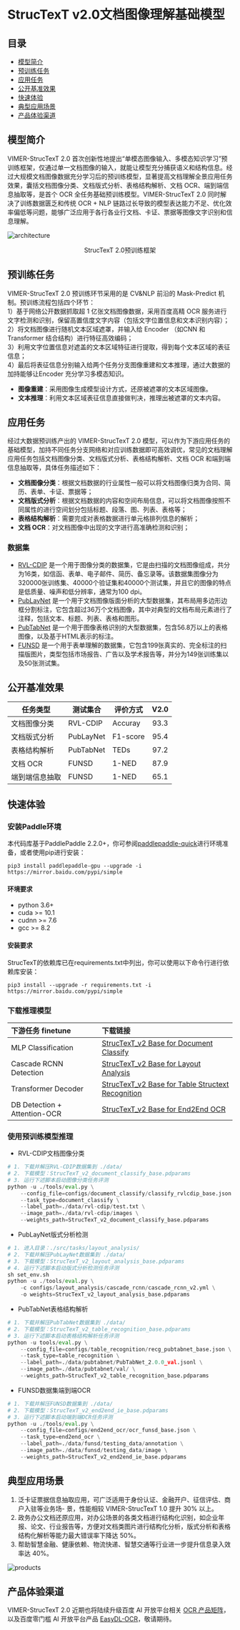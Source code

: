 # StrucTexT v2.0文档图像理解基础模型
## 目录
* [模型简介](#模型简介)
* [预训练任务](#预训练任务)
* [应用任务](#应用任务)
* [公开基准效果](#公开基准效果)
* [快速体验](#快速体验)
* [典型应用场景](#典型应用场景)
* [产品体验渠道](#产品体验渠道)

## 模型简介
VIMER-StrucTexT 2.0 首次创新性地提出“单模态图像输入、多模态知识学习”预训练框架，仅通过单一文档图像的输入，就能让模型充分捕获语义和结构信息。经过大规模文档图像数据充分学习后的预训练模型，显著提高文档理解全景应用任务效果，囊括文档图像分类、文档版式分析、表格结构解析、文档 OCR、端到端信息抽取等，是首个 OCR 全任务基础预训练模型。VIMER-StrucTexT 2.0 同时解决了训练数据匮乏和传统 OCR + NLP 链路过长导致的模型表达能力不足、优化效率偏低等问题，能够广泛应用于各行各业行文档、卡证、票据等图像文字识别和信息理解。

![architecture](doc/architecture.png)
<p align="center"> StrucTexT 2.0预训练框架 </p>

## 预训练任务
VIMER-StrucTexT 2.0 预训练环节采用的是 CV&NLP 前沿的 Mask-Predict 机制。预训练流程包括四个环节：  
1）基于网络公开数据抓取超 1 亿张文档图像数据，采用百度高精 OCR 服务进行文字检测和识别，保留高置信度文字内容（包括文字位置信息和文本识别内容）；  
2）将文档图像进行随机文本区域遮罩，并输入给 Encoder （如CNN 和 Transformer 结合结构）进行特征高效编码；  
3）利用文字位置信息对遮盖的文本区域特征进行提取，得到每个文本区域的表征信息；   
4）最后将表征信息分别输入给两个任务分支图像重建和文本推理，通过大数据的加持能够让Encoder 充分学习多模态知识。

* **图像重建**：采用图像生成模型设计方式，还原被遮罩的文本区域图像。
* **文本推理**：利用文本区域表征信息直接做判决，推理出被遮罩的文本内容。

## 应用任务
经过大数据预训练产出的 VIMER-StrucTexT 2.0 模型，可以作为下游应用任务的基础模型，加持不同任务分支网络和对应训练数据即可高效调优，常见的文档理解应用任务包括文档图像分类、文档版式分析、表格结构解析、文档 OCR 和端到端信息抽取等，具体任务描述如下：

* **文档图像分类**：根据文档数据的行业属性一般可以将文档图像归类为合同、简历、表单、卡证、票据等；
* **文档版式分析**：根据文档数据的内容和空间布局信息，可以将文档图像按照不同属性的进行空间划分包括标题、段落、图、列表、表格等；
* **表格结构解析**：需要完成对表格数据进行单元格排列信息的解析；
* **文档 OCR**：对文档图像中出现的文字进行高准确检测和识别；
<!--* **端到端信息抽取**：完整的文档理解服务需要完成用户定义的关键字段文字信息提取，既要完成字段的准确分类，也要完成对应文字内容的识别。-->

### 数据集
* [RVL-CDIP](https://docs.google.com/u/0/uc?export=download&confirm=9NG1&id=0Bz1dfcnrpXM-MUt4cHNzUEFXcmc) 是一个用于图像分类的数据集，它是由扫描的文档图像组成，共分为16类，如信函、表单、电子邮件、简历、备忘录等。该数据集图像分为320000张训练集、40000个验证集和40000个测试集，并且它的图像的特点是低质量、噪声和低分辨率，通常为100 dpi。
* [PubLayNet](https://github.com/ibm-aur-nlp/PubLayNet) 是一个用于文档图像版面分析的大型数据集，其布局用多边形边框分割标注，它包含超过36万个文档图像，其中对典型的文档布局元素进行了注释，包括文本、标题、列表、表格和图形。
*  [PubTabNet](https://github.com/ibm-aur-nlp/PubTabNet) 是一个用于图像表格识别的大型数据集，包含56.8万以上的表格图像，以及基于HTML表示的标注。
* [FUNSD](https://guillaumejaume.github.io/FUNSD) 是一个用于表单理解的数据集，它包含199张真实的、完全标注的扫描版图片，类型包括市场报告、广告以及学术报告等，并分为149张训练集以及50张测试集。

## 公开基准效果

| 任务类型 |  测试集合 | 评价方式 | V2.0 |
|  ----  | ---- | ----  |   :----:  |
| 文档图像分类   | RVL-CDIP |  Accuray | 93.3 |
| 文档版式分析   | PubLayNet  |   F1-score  |  95.4 |
| 表格结构解析   | PubTabNet  | TEDs | 97.2 |
| 文档 OCR     | FUNSD  | 1-NED | 87.9 |
| 端到端信息抽取 | FUNSD | 1-NED |  65.1 |

## 快速体验
### 安装Paddle环境
本代码库基于PaddlePaddle 2.2.0+，你可参阅[paddlepaddle-quick](https://www.paddlepaddle.org.cn/install/quick)进行环境准备，或者使用pip进行安装：

`pip3 install paddlepaddle-gpu --upgrade -i https://mirror.baidu.com/pypi/simple`

#### 环境要求 
* python 3.6+
* cuda >= 10.1
* cudnn >= 7.6
* gcc >= 8.2

#### 安装要求
StrucTexT的依赖库已在requirements.txt中列出，你可以使用以下命令行进行依赖库安装：

`pip3 install --upgrade -r requirements.txt -i https://mirror.baidu.com/pypi/simple`

### 下载推理模型

| 下游任务 finetune | 下载链接 | 
| :---- |:---- |
| MLP Classification| [StrucTexT\_v2 Base for Document Classify](https://aistudio.baidu.com/aistudio/datasetdetail/147611) |
| Cascade RCNN Detection | [StrucTexT\_v2 Base for Layout Analysis](https://aistudio.baidu.com/aistudio/datasetdetail/147611) |
| Transformer Decoder | [StrucTexT\_v2 Base for Table Structext Recognition](https://aistudio.baidu.com/aistudio/datasetdetail/147611) |
| DB Detection + Attention-OCR | [StrucTexT\_v2 Base for End2End OCR](https://aistudio.baidu.com/aistudio/datasetdetail/147611) |

### 使用预训练模型推理
   * RVL-CDIP文档图像分类

```python
# 1. 下载并解压RVL-CDIP数据集到 ./data/
# 2. 下载模型：StrucTexT_v2_document_classify_base.pdparams
# 3. 运行下述脚本启动图像分类任务评测
python -u ./tools/eval.py \
    --config_file=configs/document_classify/classify_rvlcdip_base.json \
    --task_type=document_classify \
    --label_path=./data/rvl-cdip/test.txt \
    --image_path=./data/rvl-cdip/images \
    --weights_path=StrucTexT_v2_document_classify_base.pdparams
```
   * PubLayNet版式分析检测

```python
# 1. 进入目录：./src/tasks/layout_analysis/
# 2. 下载并解压PubLayNet数据集到 ./data/
# 3. 下载模型：StrucTexT_v2_layout_analysis_base.pdparams
# 4. 运行下述脚本启动版式分析检测任务评测
sh set_env.sh
python -u ./tools/eval.py \
	-c configs/layout_analysis/cascade_rcnn/cascade_rcnn_v2.yml \
	-o weights=StrucTexT_v2_layout_analysis_base.pdparams
```
   * PubTabNet表格结构解析

```python
# 1. 下载并解压PubTabNet数据集到 ./data/
# 2. 下载模型：StrucTexT_v2_table_recognition_base.pdparams
# 3. 运行下述脚本启动表格结构解析任务评测
python -u tools/eval.py \
    --config_file=configs/table_recognition/recg_pubtabnet_base.json \
    --task_type=table_recognition \
    --label_path=./data/pubtabnet/PubTabNet_2.0.0_val.jsonl \
    --image_path=./data/pubtabnet/val/ \
    --weights_path=StrucTexT_v2_table_recognition_base.pdparams
```
   * FUNSD数据集端到端OCR

```python
# 1. 下载并解压FUNSD数据集到 ./data/
# 2. 下载模型：StrucTexT_v2_end2end_ie_base.pdparams
# 3. 运行下述脚本启动端到端OCR任务评测
python -u ./tools/eval.py \
    --config_file=configs/end2end_ocr/ocr_funsd_base.json \
    --task_type=end2end_ocr \
    --label_path=./data/funsd/testing_data/annotation \
    --image_path=./data/funsd/testing_data/image \
    --weights_path=StrucTexT_v2_end2end_ie_base.pdparams
```

## 典型应用场景
1. 泛卡证票据信息抽取应用，可广泛适用于身份认证、金融开户、征信评估、商户入驻等业务场- 景，性能相较 VIMER-StrucTexT 1.0 提升 30% 以上。
2. 政务办公文档还原应用，对办公场景的各类文档进行结构化识别，如企业年报、论文、行业报告等，方便对文档类图片进行结构化分析，版式分析和表格结构化解析等能力最大错误率下降达 50%。
3. 帮助智慧金融、健康依赖、物流快递、智慧交通等行业进一步提升信息录入效率达 40%。

![products](doc/products.png)

## 产品体验渠道
VIMER-StrucTexT 2.0 近期也将陆续升级百度 AI 开放平台相关 [OCR 产品矩阵](https://ai.baidu.com/tech/ocr)，以及百度零门槛 AI 开放平台产品 [EasyDL-OCR](https://ai.baidu.com/easydl/ocr)，敬请期待。

